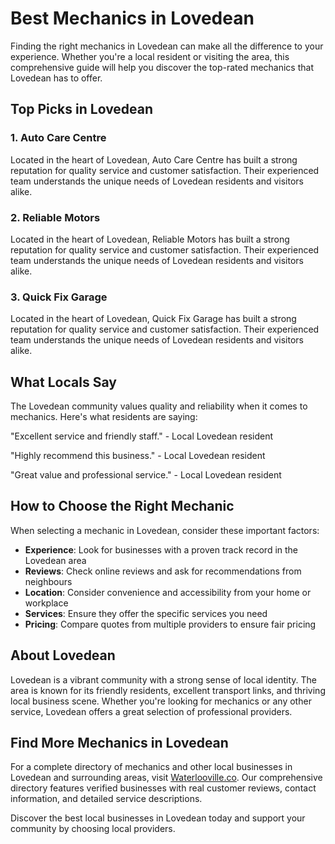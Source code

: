 # Best Mechanics in Lovedean

Finding the right mechanics in Lovedean can make all the difference to your experience. Whether you're a local resident or visiting the area, this comprehensive guide will help you discover the top-rated mechanics that Lovedean has to offer.

## Top Picks in Lovedean

### 1. Auto Care Centre
Located in the heart of Lovedean, Auto Care Centre has built a strong reputation for quality service and customer satisfaction. Their experienced team understands the unique needs of Lovedean residents and visitors alike.

### 2. Reliable Motors
Located in the heart of Lovedean, Reliable Motors has built a strong reputation for quality service and customer satisfaction. Their experienced team understands the unique needs of Lovedean residents and visitors alike.

### 3. Quick Fix Garage
Located in the heart of Lovedean, Quick Fix Garage has built a strong reputation for quality service and customer satisfaction. Their experienced team understands the unique needs of Lovedean residents and visitors alike.

## What Locals Say

The Lovedean community values quality and reliability when it comes to mechanics. Here's what residents are saying:

"Excellent service and friendly staff." - Local Lovedean resident

"Highly recommend this business." - Local Lovedean resident

"Great value and professional service." - Local Lovedean resident

## How to Choose the Right Mechanic

When selecting a mechanic in Lovedean, consider these important factors:

- **Experience**: Look for businesses with a proven track record in the Lovedean area
- **Reviews**: Check online reviews and ask for recommendations from neighbours
- **Location**: Consider convenience and accessibility from your home or workplace
- **Services**: Ensure they offer the specific services you need
- **Pricing**: Compare quotes from multiple providers to ensure fair pricing

## About Lovedean

Lovedean is a vibrant community with a strong sense of local identity. The area is known for its friendly residents, excellent transport links, and thriving local business scene. Whether you're looking for mechanics or any other service, Lovedean offers a great selection of professional providers.

## Find More Mechanics in Lovedean

For a complete directory of mechanics and other local businesses in Lovedean and surrounding areas, visit [Waterlooville.co](https://waterlooville.co). Our comprehensive directory features verified businesses with real customer reviews, contact information, and detailed service descriptions.

Discover the best local businesses in Lovedean today and support your community by choosing local providers.

